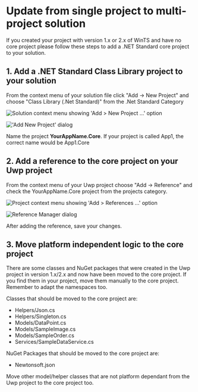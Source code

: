 # Update from single project to multi-project solution

If you created your project with version 1.x or 2.x of WinTS and have no core project please follow these steps to add a .NET Standard core project to your solution.

## 1. Add a .NET Standard Class Library project to your solution

From the context menu of your solution file click "Add -> New Project" and choose "Class Library (.Net Standard)" from the .Net Standard Category

![Solution context menu showing 'Add > New Project ...' option](resources/multi-project/add-new-project-1.PNG)

!['Add New Project' dialog](resources/multi-project/add-new-project-2.PNG)

Name the project **YourAppName.Core**. If your project is called App1, the correct name would be App1.Core

## 2. Add a reference to the core project on your Uwp project

From the context menu of your Uwp project choose "Add -> Reference" and check the YourAppName.Core project from the projects category.

![Project context menu showing 'Add > References ...' option](resources/multi-project/add-reference-1.PNG)

![Reference Manager dialog](resources/multi-project/add-reference-2.PNG)

After adding the reference, save your changes.

## 3. Move platform independent logic to the core project

There are some classes and NuGet packages that were created in the Uwp project in version 1.x/2.x and now have been moved to the core project. If you find them in your project, move them manually to the core project. Remember to adapt the namespaces too.

Classes that should be moved to the core project are:

- Helpers/Json.cs
- Helpers/Singleton.cs
- Models/DataPoint.cs
- Models/SampleImage.cs
- Models/SampleOrder.cs
- Services/SampleDataService.cs

NuGet Packages that should be moved to the core project are:

- Newtonsoft.json

Move other model/helper classes that are not platform dependant from the Uwp project to the core project too.
